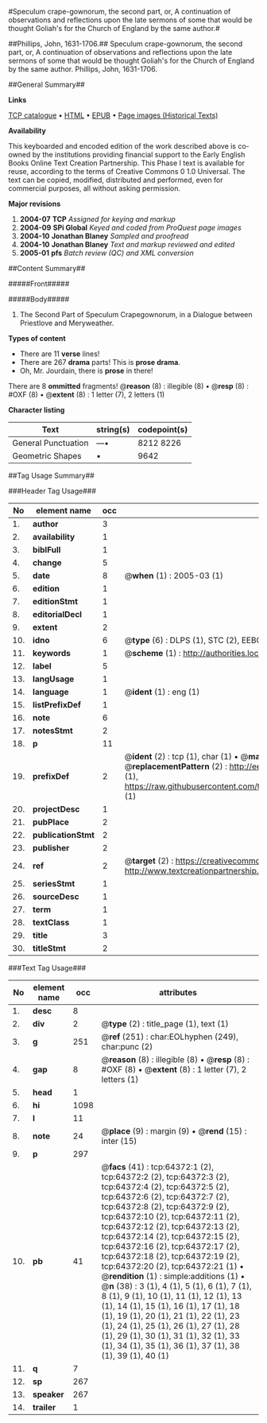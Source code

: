 #Speculum crape-gownorum, the second part, or, A continuation of observations and reflections upon the late sermons of some that would be thought Goliah's for the Church of England by the same author.#

##Phillips, John, 1631-1706.##
Speculum crape-gownorum, the second part, or, A continuation of observations and reflections upon the late sermons of some that would be thought Goliah's for the Church of England by the same author.
Phillips, John, 1631-1706.

##General Summary##

**Links**

[TCP catalogue](http://www.ota.ox.ac.uk/tcp/)  • 
[HTML](http://tei.it.ox.ac.uk/tcp/Texts-HTML/free/A54/A54793.html)  • 
[EPUB](http://tei.it.ox.ac.uk/tcp/Texts-EPUB/free/A54/A54793.epub) • 
[Page images (Historical Texts)](https://data.historicaltexts.jisc.ac.uk/view?pubId=eebo-12610820e&pageId=eebo-12610820e-64372-1)

**Availability**

This keyboarded and encoded edition of the
	       work described above is co-owned by the institutions
	       providing financial support to the Early English Books
	       Online Text Creation Partnership. This Phase I text is
	       available for reuse, according to the terms of Creative
	       Commons 0 1.0 Universal. The text can be copied,
	       modified, distributed and performed, even for
	       commercial purposes, all without asking permission.

**Major revisions**

1. __2004-07__ __TCP__ *Assigned for keying and markup*
1. __2004-09__ __SPi Global__ *Keyed and coded from ProQuest page images*
1. __2004-10__ __Jonathan Blaney__ *Sampled and proofread*
1. __2004-10__ __Jonathan Blaney__ *Text and markup reviewed and edited*
1. __2005-01__ __pfs__ *Batch review (QC) and XML conversion*

##Content Summary##

#####Front#####

#####Body#####

1. The Second Part of Speculum Crapegownorum, in a Dialogue between Priestlove and Meryweather.

**Types of content**

  * There are 11 **verse** lines!
  * There are 267 **drama** parts! This is **prose drama**.
  * Oh, Mr. Jourdain, there is **prose** in there!

There are 8 **ommitted** fragments! 
 @__reason__ (8) : illegible (8)  •  @__resp__ (8) : #OXF (8)  •  @__extent__ (8) : 1 letter (7), 2 letters (1)

**Character listing**


|Text|string(s)|codepoint(s)|
|---|---|---|
|General Punctuation|—•|8212 8226|
|Geometric Shapes|▪|9642|

##Tag Usage Summary##

###Header Tag Usage###

|No|element name|occ|attributes|
|---|---|---|---|
|1.|__author__|3||
|2.|__availability__|1||
|3.|__biblFull__|1||
|4.|__change__|5||
|5.|__date__|8| @__when__ (1) : 2005-03 (1)|
|6.|__edition__|1||
|7.|__editionStmt__|1||
|8.|__editorialDecl__|1||
|9.|__extent__|2||
|10.|__idno__|6| @__type__ (6) : DLPS (1), STC (2), EEBO-CITATION (1), OCLC (1), VID (1)|
|11.|__keywords__|1| @__scheme__ (1) : http://authorities.loc.gov/ (1)|
|12.|__label__|5||
|13.|__langUsage__|1||
|14.|__language__|1| @__ident__ (1) : eng (1)|
|15.|__listPrefixDef__|1||
|16.|__note__|6||
|17.|__notesStmt__|2||
|18.|__p__|11||
|19.|__prefixDef__|2| @__ident__ (2) : tcp (1), char (1)  •  @__matchPattern__ (2) : ([0-9\-]+):([0-9IVX]+) (1), (.+) (1)  •  @__replacementPattern__ (2) : http://eebo.chadwyck.com/downloadtiff?vid=$1&page=$2 (1), https://raw.githubusercontent.com/textcreationpartnership/Texts/master/tcpchars.xml#$1 (1)|
|20.|__projectDesc__|1||
|21.|__pubPlace__|2||
|22.|__publicationStmt__|2||
|23.|__publisher__|2||
|24.|__ref__|2| @__target__ (2) : https://creativecommons.org/publicdomain/zero/1.0/ (1), http://www.textcreationpartnership.org/docs/. (1)|
|25.|__seriesStmt__|1||
|26.|__sourceDesc__|1||
|27.|__term__|1||
|28.|__textClass__|1||
|29.|__title__|3||
|30.|__titleStmt__|2||


###Text Tag Usage###

|No|element name|occ|attributes|
|---|---|---|---|
|1.|__desc__|8||
|2.|__div__|2| @__type__ (2) : title_page (1), text (1)|
|3.|__g__|251| @__ref__ (251) : char:EOLhyphen (249), char:punc (2)|
|4.|__gap__|8| @__reason__ (8) : illegible (8)  •  @__resp__ (8) : #OXF (8)  •  @__extent__ (8) : 1 letter (7), 2 letters (1)|
|5.|__head__|1||
|6.|__hi__|1098||
|7.|__l__|11||
|8.|__note__|24| @__place__ (9) : margin (9)  •  @__rend__ (15) : inter (15)|
|9.|__p__|297||
|10.|__pb__|41| @__facs__ (41) : tcp:64372:1 (2), tcp:64372:2 (2), tcp:64372:3 (2), tcp:64372:4 (2), tcp:64372:5 (2), tcp:64372:6 (2), tcp:64372:7 (2), tcp:64372:8 (2), tcp:64372:9 (2), tcp:64372:10 (2), tcp:64372:11 (2), tcp:64372:12 (2), tcp:64372:13 (2), tcp:64372:14 (2), tcp:64372:15 (2), tcp:64372:16 (2), tcp:64372:17 (2), tcp:64372:18 (2), tcp:64372:19 (2), tcp:64372:20 (2), tcp:64372:21 (1)  •  @__rendition__ (1) : simple:additions (1)  •  @__n__ (38) : 3 (1), 4 (1), 5 (1), 6 (1), 7 (1), 8 (1), 9 (1), 10 (1), 11 (1), 12 (1), 13 (1), 14 (1), 15 (1), 16 (1), 17 (1), 18 (1), 19 (1), 20 (1), 21 (1), 22 (1), 23 (1), 24 (1), 25 (1), 26 (1), 27 (1), 28 (1), 29 (1), 30 (1), 31 (1), 32 (1), 33 (1), 34 (1), 35 (1), 36 (1), 37 (1), 38 (1), 39 (1), 40 (1)|
|11.|__q__|7||
|12.|__sp__|267||
|13.|__speaker__|267||
|14.|__trailer__|1||
